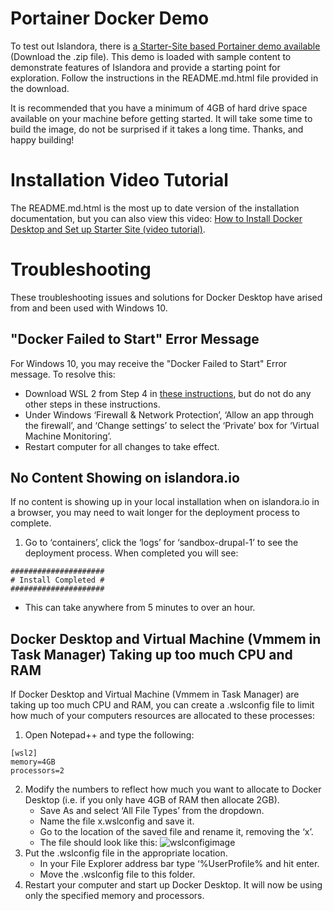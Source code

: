 # Portainer Docker Demo

To test out Islandora, there is [a Starter-Site based Portainer demo available](https://github.com/Islandora-Devops/sandbox/releases) (Download the .zip file). This demo is loaded with sample content to demonstrate
features of Islandora and provide a starting point for exploration. Follow the instructions in the README.md.html file provided in the download.

It is recommended that you have a minimum of 4GB of hard drive space available on your machine before getting started. It will take some time to build the image, do not be surprised if it takes a long time. Thanks, and happy building! 
<br>

Installation Video Tutorial
==============================================================
The README.md.html is the most up to date version of the installation documentation, but you can also view this video: [How to Install Docker Desktop and Set up Starter Site (video tutorial)](https://www.youtube.com/watch?v=xhJft9K-YMU).

Troubleshooting
==============================================================
These troubleshooting issues and solutions for Docker Desktop have arised from and been used with Windows 10.

"Docker Failed to Start" Error Message
--------------------------------------------------------------
For Windows 10, you may receive the "Docker Failed to Start" Error message. To resolve this:

* Download WSL 2 from Step 4 in [these instructions](https://learn.microsoft.com/en-ca/windows/wsl/install-manual#step-4---download-the-linux-kernel-update-package), but do not do any other steps in these instructions.
* Under Windows ‘Firewall & Network Protection’, ‘Allow an app through the firewall’, and ‘Change settings’ to select the ‘Private’ box for ‘Virtual Machine Monitoring’.
* Restart computer for all changes to take effect.


No Content Showing on islandora.io
--------------------------------------------------------------
If no content is showing up in your local installation when on islandora.io in a browser, you may need to wait longer for the deployment process to complete.
1. Go to ‘containers’, click the ‘logs’ for ‘sandbox-drupal-1’ to see the deployment process. When completed you will see: 
```
#####################
# Install Completed #
#####################
```
* This can take anywhere from 5 minutes to over an hour.


Docker Desktop and Virtual Machine (Vmmem in Task Manager) Taking up too much CPU and RAM
--------------------------------------------------------------
If Docker Desktop and Virtual Machine (Vmmem in Task Manager) are taking up too much CPU and RAM, you can create a .wslconfig file to limit how much of your computers resources are allocated to these processes:
1. Open Notepad++ and type the following:
```
[wsl2]
memory=4GB
processors=2
```
2. Modify the numbers to reflect how much you want to allocate to Docker Desktop (i.e. if you only have 4GB of RAM then allocate 2GB).
    * Save As and select ‘All File Types’ from the dropdown.
    * Name the file x.wslconfig and save it.
    * Go to the location of the saved file and rename it, removing the ‘x’.
    * The file should look like this:
![wslconfigimage](https://github.com/Islandora/documentation/assets/122306010/6833bc2b-0151-4053-b902-b764c1e44cc4)
3. Put the .wslconfig file in the appropriate location.
    * In your File Explorer address bar type ‘%UserProfile% and hit enter.
    * Move the .wslconfig file to this folder.
4. Restart your computer and start up Docker Desktop. It will now be using only the specified memory and processors.
